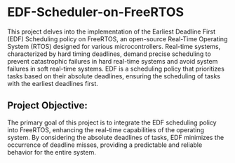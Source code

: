 # EDF-Scheduler-on-FreeRTOS

This project delves into the implementation of the Earliest Deadline First (EDF) Scheduling policy on FreeRTOS, an open-source Real-Time Operating System (RTOS) designed for various microcontrollers. Real-time systems, characterized by hard timing deadlines, demand precise scheduling to prevent catastrophic failures in hard real-time systems and avoid system failures in soft real-time systems. EDF is a scheduling policy that prioritizes tasks based on their absolute deadlines, ensuring the scheduling of tasks with the earliest deadlines first.

## Project Objective:
The primary goal of this project is to integrate the EDF scheduling policy into FreeRTOS, enhancing the real-time capabilities of the operating system. By considering the absolute deadlines of tasks, EDF minimizes the occurrence of deadline misses, providing a predictable and reliable behavior for the entire system.
